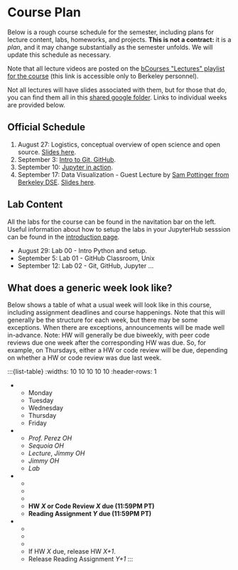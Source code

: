 # Course Plan

Below is a rough course schedule for the semester, including plans for lecture content, labs, homeworks, and projects. **This is not a contract:** it is a _plan_, and it may change substantially as the semester unfolds. We will update this schedule as necessary.

Note that all lecture videos are posted on the [bCourses "Lectures" playlist for the course](https://bcourses.berkeley.edu/courses/1546508/external_tools/90481) (this link is accessible only to Berkeley personnel).

Not all lectures will have slides associated with them, but for those that do, you can find them all in this [shared google folder](https://drive.google.com/drive/u/1/folders/1u58VESS6yFibuYw7-1v3-ZI5R0pk8h7o). Links to individual weeks are provided below.

## Official Schedule

1. August 27: Logistics, conceptual overview of open science and open source. [Slides here](https://docs.google.com/presentation/d/1tbgKqY2tW-lZsnA1AvwX5azwL4JV2K9F-nFn65CBP5I/edit).
2. September 3:  [Intro to Git, GitHub](../lectures/intro-git/intro.ipynb).
3. September 10: [Jupyter in action](../lectures/intro-jupyter/Index.ipynb).
4. September 17: Data Visualization - Guest Lecture by [Sam Pottinger from Berkeley DSE](https://dse.berkeley.edu/people/sam-pottinger). [Slides here](https://drive.google.com/drive/u/1/folders/1u58VESS6yFibuYw7-1v3-ZI5R0pk8h7o).

## Lab Content

All the labs for the course can be found in the navitation bar on the left. Useful information about how to setup the labs in your JupyterHub sesssion can be found in the [introduction page](../lab/intro/intro.ipynb).

* August 29: Lab 00 - Intro Python and setup.
* September 5: Lab 01 - GitHub Classroom, Unix
* September 12: Lab 02 - Git, GitHub, Jupyter
...

## What does a generic week look like?

Below shows a table of what a usual week will look like in this course, including assignment deadlines and course happenings. Note that this will generally be the structure for each week, but there may be some exceptions. When there are exceptions, announcements will be made well in-advance. Note: HW will generally be due biweekly, with peer code reviews due one week after the corresponding HW was due. So, for example, on Thursdays, either a HW or code review will be due, depending on whether a HW or code review was due last week.

:::{list-table} 
:widths: 10 10 10 10 10
:header-rows: 1

*   - Monday
    - Tuesday
    - Wednesday
    - Thursday
    - Friday
*   - *Prof. Perez OH*
    - *Sequoia OH*
    - *Lecture*, *Jimmy OH*
    - *Jimmy OH*
    - *Lab*
*   - 
    - 
    - 
    - **HW *X* or Code Review *X* due (11:59PM PT)**
    - **Reading Assignment *Y* due (11:59PM PT)**
*   - 
    - 
    - 
    - If HW *X* due, release HW *X+1*.
    - Release Reading Assignment *Y+1*
:::

